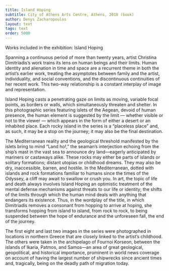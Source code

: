 ```yaml
---
title: Island Hoping
subtitle: City of Athens Arts Centre, Athens, 2018 (book)
author: Denys Zacharopoulos
layout: text
tags: text
order: 5000
---
```


Works included in the exhibition: Island Hoping

Spanning a continuous period of more than twenty years, artist Christina Dimitriadis’s work trains its lens on human beings and their limits. Human identity and alienation in time and space are a recurrent theme in both the artist’s earlier work, treating the asymptotes between family and the artist, individuality, and social conventions, and the discontinuous continuities of her recent work. This two-way relationship is a constant interplay of image and representation.

Island Hoping casts a penetrating gaze on limits as moving, variable focal points, as borders or walls, which simultaneously threaten and shelter. In this photographic series featuring islets of the Aegean, devoid of human presence, the human element is suggested by the limit — whether visible or not to the viewer — which appears in the form of either a desert or an inhabited place. Each rocky island in the series is a “placeless place” and, as such, it may be a stop on the journey; it may also be the final destination.

The Mediterranean reality and the geological threshold manifested by the islets bring to mind “Land ho!,” the seaman’s interjection echoing from the ship’s mast in the vast sea to announce dry land—eagerly anticipated by mariners or castaways alike. These rocks may either be parts of islands or solitary formations; distant utopias or childhood dreams. They may also be dry, inaccessible, barren, and hostile. In the Mediterranean, dotted with islands and rock formations familiar to humans since the times of the Odyssey, a cliff may await to swallow or crush you. In art, the topic of life and death always involves Island Hoping an optimistic treatment of the mental defense mechanisms against threats to our life or identity; the shifts of the limits through which the human mind deals with anything that endangers its existence. Thus, in the wordplay of the title, in which Dimitriadis removes a consonant from hopping to arrive at hoping, she transforms hopping from island to island, from rock to rock, to being suspended between the hope of endurance and the unforeseen fall, the end of the journey.

The first eight and last two images in the series were photographed in locations in northern Greece that are closely linked to the artist’s childhood. The others were taken in the archipelago of Fournoi Korseon, between the islands of Ikaria, Patmos, and Samos—an area of great geological, geopolitical, and historical importance, prominent in world news coverage on account of having the largest number of shipwrecks since ancient times and, tragically, being on the deadly path of migration today.
